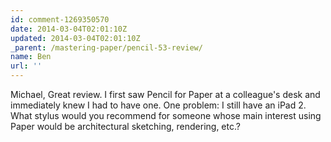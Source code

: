 ```yaml
---
id: comment-1269350570
date: 2014-03-04T02:01:10Z
updated: 2014-03-04T02:01:10Z
_parent: /mastering-paper/pencil-53-review/
name: Ben
url: ''
---
```


Michael, Great review. I first saw Pencil for Paper at a colleague's
desk and immediately knew I had to have one. One problem: I still have an iPad 2.
What stylus would you recommend for someone whose main interest using Paper would
be architectural sketching, rendering, etc.?
